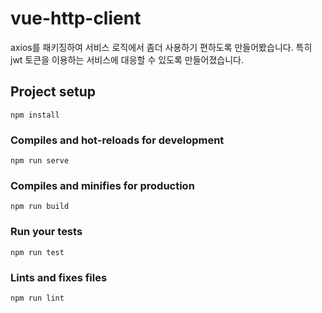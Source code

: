 # vue-http-client
axios를 패키징하여 서비스 로직에서 좀더 사용하기 편하도록 만들어봤습니다.
특히 jwt 토큰을 이용하는 서비스에 대응할 수 있도록 만들어졌습니다.
## Project setup
```
npm install
```

### Compiles and hot-reloads for development
```
npm run serve
```

### Compiles and minifies for production
```
npm run build
```

### Run your tests
```
npm run test
```

### Lints and fixes files
```
npm run lint
```
